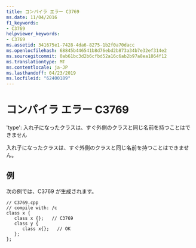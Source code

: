 ```yaml
---
title: コンパイラ エラー C3769
ms.date: 11/04/2016
f1_keywords:
- C3769
helpviewer_keywords:
- C3769
ms.assetid: 341675e1-7428-4da6-8275-1b2f0a70dacc
ms.openlocfilehash: 68845b446541b8d76ebd2b873a34b7e32ef314e2
ms.sourcegitcommit: 0ab61bc3d2b6cfbd52a16c6ab2b97a8ea1864f12
ms.translationtype: MT
ms.contentlocale: ja-JP
ms.lasthandoff: 04/23/2019
ms.locfileid: "62400189"
---
```

# <a name="compiler-error-c3769"></a>コンパイラ エラー C3769

'type': 入れ子になったクラスは、すぐ外側のクラスと同じ名前を持つことはできません

入れ子になったクラスは、すぐ外側のクラスと同じ名前を持つことはできません。

## <a name="example"></a>例

次の例では、C3769 が生成されます。

```
// C3769.cpp
// compile with: /c
class x {
   class x {};   // C3769
   class y {
      class x{};   // OK
   };
};
```